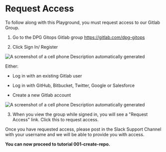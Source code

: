 Request Access
==============

To follow along with this Playground, you must request access to our
Gitlab Group.

1.  Go to the DPG Gitops Gitlab group <https://gitlab.com/dpg-gitops>

2.  Click Sign In/ Register

![A screenshot of a cell phone Description automatically
generated](./media/image1.png)

Either:

-   Log in with an existing Gitlab user

-   Log in with GitHub, Bitbucket, Twitter, Google or Salesforce

-   Create a new Gitlab account

![A screenshot of a cell phone Description automatically
generated](./media/image2.png)

3.  When you view the group while signed in, you will see a "Request
    Access" link. Click this to request access.

Once you have requested access, please post in the Slack Support Channel
with your username and we will be able to provide you with access.

**You can now proceed to tutorial 001-create-repo.**
